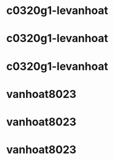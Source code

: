 # c0320g1-levanhoat
# c0320g1-levanhoat
# c0320g1-levanhoat
# vanhoat8023
# vanhoat8023
# vanhoat8023

